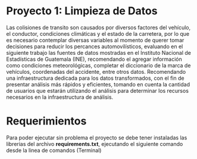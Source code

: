 # Proyecto 1: Limpieza de Datos
Las colisiones de transito son causados por diversos factores del vehículo, el conductor, condiciones climáticas y el estado de la carretera, por lo que es necesario contemplar diversas variables al momento de querer tomar decisiones para reducir los percances automovilísticos, evaluando en el siguiente trabajo las fuentes de datos mostradas en el Instituto Nacional de Estadísticas de Guatemala (INE), recomendando el agregar información como condiciones meteorológicas, completar el diccionario de la marca de vehículos, coordenadas del accidente, entre otros datos. Recomendando una infraestructura dedicada para los datos transformados, con el fin de presentar análisis más rápidos y eficientes, tomando en cuenta la cantidad de usuarios que estarán utilizando el análisis para determinar los recursos necesarios en la infraestructura de análisis.

# Requerimientos
Para poder ejecutar sin problema el proyecto se debe tener instaladas las librerias del archivo **requirements.txt**, ejecutando el siguiente comando desde la linea de comandos (Terminal)
